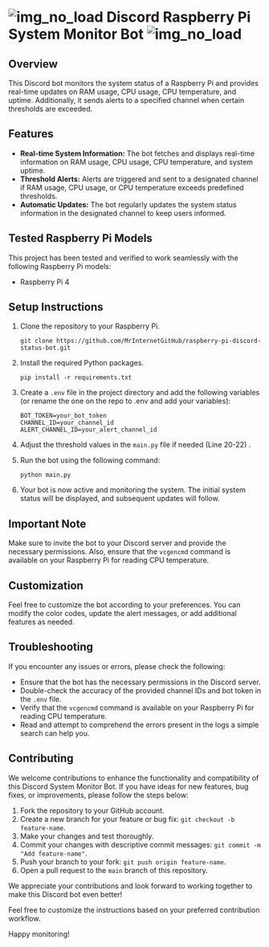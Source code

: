 # ![img_no_load](https://cdn.discordapp.com/attachments/1146751151946084362/1172155713011859456/icons8-raspberry-pi-48.png) Discord Raspberry Pi System Monitor Bot ![img_no_load](https://cdn.discordapp.com/attachments/1146751151946084362/1172155713011859456/icons8-raspberry-pi-48.png) 
## Overview
This Discord bot monitors the system status of a Raspberry Pi and provides real-time updates on RAM usage, CPU usage, CPU temperature, and uptime. Additionally, it sends alerts to a specified channel when certain thresholds are exceeded.

## Features
- **Real-time System Information:** The bot fetches and displays real-time information on RAM usage, CPU usage, CPU temperature, and system uptime.
- **Threshold Alerts:** Alerts are triggered and sent to a designated channel if RAM usage, CPU usage, or CPU temperature exceeds predefined thresholds.
- **Automatic Updates:** The bot regularly updates the system status information in the designated channel to keep users informed.

## Tested Raspberry Pi Models
This project has been tested and verified to work seamlessly with the following Raspberry Pi models:

- Raspberry Pi 4

## Setup Instructions
1. Clone the repository to your Raspberry Pi.
   ```
   git clone https://github.com/MrInternetGitHub/raspberry-pi-discord-status-bot.git
   ```

2. Install the required Python packages.
   ```
   pip install -r requirements.txt
   ```

3. Create a `.env` file in the project directory and add the following variables (or rename the one on the repo to .env and add your variables):
   ```
   BOT_TOKEN=your_bot_token
   CHANNEL_ID=your_channel_id
   ALERT_CHANNEL_ID=your_alert_channel_id
   ```

4. Adjust the threshold values in the `main.py` file if needed (Line 20-22) .

5. Run the bot using the following command:
   ```
   python main.py
   
   ```

6. Your bot is now active and monitoring the system. The initial system status will be displayed, and subsequent updates will follow.

## Important Note
Make sure to invite the bot to your Discord server and provide the necessary permissions. Also, ensure that the `vcgencmd` command is available on your Raspberry Pi for reading CPU temperature.

## Customization
Feel free to customize the bot according to your preferences. You can modify the color codes, update the alert messages, or add additional features as needed.

## Troubleshooting
If you encounter any issues or errors, please check the following:
- Ensure that the bot has the necessary permissions in the Discord server.
- Double-check the accuracy of the provided channel IDs and bot token in the `.env` file.
- Verify that the `vcgencmd` command is available on your Raspberry Pi for reading CPU temperature.
- Read and attempt to comprehend the errors present in the logs a simple search can help you.
  
## Contributing

We welcome contributions to enhance the functionality and compatibility of this Discord System Monitor Bot. If you have ideas for new features, bug fixes, or improvements, please follow the steps below:

1. Fork the repository to your GitHub account.
2. Create a new branch for your feature or bug fix: `git checkout -b feature-name`.
3. Make your changes and test thoroughly.
4. Commit your changes with descriptive commit messages: `git commit -m "Add feature-name"`.
5. Push your branch to your fork: `git push origin feature-name`.
6. Open a pull request to the `main` branch of this repository.

We appreciate your contributions and look forward to working together to make this Discord bot even better!

Feel free to customize the instructions based on your preferred contribution workflow.

Happy monitoring!
